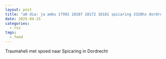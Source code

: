 ```yaml
---
layout: post
title: "a0 dia: ja ambu 17992 18187 18172 18181 spicaring 3328hx dordrecht dordrt bon 56396"
date: 2025-04-15
categories: 
  - rss
tags: 
  - feed
---
```


Traumaheli met spoed naar Spicaring in Dordrecht
